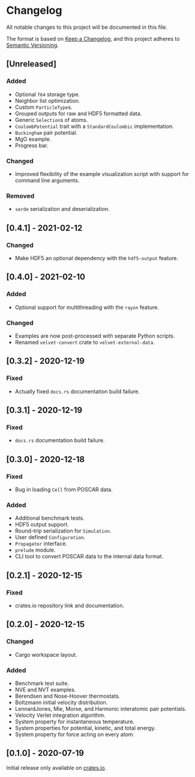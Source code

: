 # Changelog

All notable changes to this project will be documented in this file.

The format is based on [Keep a Changelog](https://keepachangelog.com/en/1.0.0/),
and this project adheres to [Semantic Versioning](https://semver.org/spec/v2.0.0.html).

## [Unreleased]

### Added

* Optional `f64` storage type.
* Neighbor list optimization.
* Custom `ParticleType`s.
* Grouped outputs for raw and HDF5 formatted data.
* Generic `Selection`s of atoms.
* `CoulombPotential` trait with a `StandardCoulombic` implementation.
* `Buckingham` pair potential.
* MgO example.
* Progress bar.

### Changed

* Improved flexibility of the example visualization script with support for command line arguments.

### Removed

* `serde` serialization and deserialization.

## [0.4.1] - 2021-02-12

### Changed

* Make HDF5 an optional dependency with the `hdf5-output` feature.

## [0.4.0] - 2021-02-10

### Added

* Optional support for multithreading with the `rayon` feature.

### Changed

* Examples are now post-processed with separate Python scripts.
* Renamed `velvet-convert` crate to `velvet-external-data`.

## [0.3.2] - 2020-12-19

### Fixed

* Actually fixed `docs.rs` documentation build failure.

## [0.3.1] - 2020-12-19

### Fixed

* `docs.rs` documentation build failure.

## [0.3.0] - 2020-12-18

### Fixed

* Bug in loading `Cell` from POSCAR data.

### Added

* Additional benchmark tests.
* HDF5 output support.
* Round-trip serialization for `Simulation`.
* User defined `Configuration`.
* `Propagator` interface.
* `prelude` module.
* CLI tool to convert POSCAR data to the internal data format.

## [0.2.1] - 2020-12-15

### Fixed

* crates.io repository link and documentation.

## [0.2.0] - 2020-12-15

### Changed

* Cargo workspace layout.

### Added

* Benchmark test suite.
* NVE and NVT examples.
* Berendsen and Nose-Hoover thermostats.
* Boltzmann initial velocity distribution.
* LennardJones, Mie, Morse, and Harmonic interatomic pair potentials.
* Velocity Verlet integration algorithm.
* System property for instantaneous temperature.
* System properties for potential, kinetic, and total energy.
* System property for force acting on every atom.

## [0.1.0] - 2020-07-19

Initial release only available on [crates.io](https://crates.io/crates/velvet/0.1.0).
